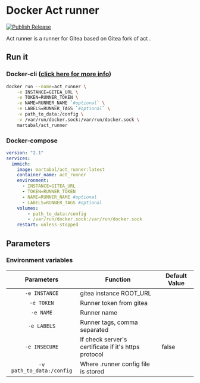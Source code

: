 # Docker Act runner

[![Publish Release](https://github.com/martabal/docker-act_runner/actions/workflows/release.yml/badge.svg)](https://github.com/martabal/docker-act_runner/actions/workflows/release.yml)

Act runner is a runner for Gitea based on Gitea fork of act .

## Run it

### Docker-cli ([click here for more info](https://docs.docker.com/engine/reference/commandline/cli/))

```sh
docker run --name=act_runner \
    -e INSTANCE=GITEA_URL \
    -e TOKEN=RUNNER_TOKEN \
    -e NAME=RUNNER_NAME `#optional` \
    -e LABELS=RUNNER_TAGS `#optional` \
    -v path_to_data:/config \
    -v /var/run/docker.sock:/var/run/docker.sock \
    martabal/act_runner
```

### Docker-compose

```yaml
version: "2.1"
services:
  immich:
    image: martabal/act_runner:latest
    container_name: act_runner
    environment:
      - INSTANCE=GITEA_URL
      - TOKEN=RUNNER_TOKEN
      - NAME=RUNNER_NAME #optional
      - LABELS=RUNNER_TAGS #optional
    volumes:
        - path_to_data:/config
        - /var/run/docker.sock:/var/run/docker.sock
    restart: unless-stopped
```


## Parameters

### Environment variables

| Parameters | Function | Default Value |
| :-----: | ----- | ----- |
| `-e INSTANCE` | gitea instance ROOT_URL |  |
| `-e TOKEN` | Runner token from gitea |  |
| `-e NAME` | Runner name |  |
| `-e LABELS` | Runner tags, comma separated |  |
| `-e INSECURE` | If check server's certificate if it's https protocol | false  |
| `-v path_to_data:/config` | Where .runner config file is stored |  |
